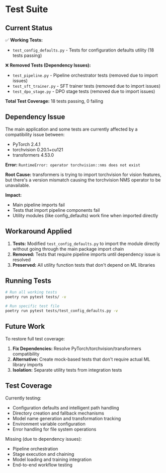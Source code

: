 # Test Suite

## Current Status

✅ **Working Tests:**

- `test_config_defaults.py` - Tests for configuration defaults utility (18 tests passing)

❌ **Removed Tests (Dependency Issues):**

- `test_pipeline.py` - Pipeline orchestrator tests (removed due to import issues)
- `test_sft_trainer.py` - SFT trainer tests (removed due to import issues)
- `test_dpo_stage.py` - DPO stage tests (removed due to import issues)

**Total Test Coverage:** 18 tests passing, 0 failing

## Dependency Issue

The main application and some tests are currently affected by a compatibility issue between:

- PyTorch 2.4.1
- torchvision 0.20.1+cu121
- transformers 4.53.0

**Error:** `RuntimeError: operator torchvision::nms does not exist`

**Root Cause:** transformers is trying to import torchvision for vision features, but there's a version mismatch causing the torchvision NMS operator to be unavailable.

**Impact:**

- Main pipeline imports fail
- Tests that import pipeline components fail
- Utility modules (like config_defaults) work fine when imported directly

## Workaround Applied

1. **Tests:** Modified `test_config_defaults.py` to import the module directly without going through the main package import chain
2. **Removed:** Tests that require pipeline imports until dependency issue is resolved
3. **Preserved:** All utility function tests that don't depend on ML libraries

## Running Tests

```bash
# Run all working tests
poetry run pytest tests/ -v

# Run specific test file
poetry run pytest tests/test_config_defaults.py -v
```

## Future Work

To restore full test coverage:

1. **Fix Dependencies:** Resolve PyTorch/torchvision/transformers compatibility
2. **Alternative:** Create mock-based tests that don't require actual ML library imports
3. **Isolation:** Separate utility tests from integration tests

## Test Coverage

Currently testing:

- Configuration defaults and intelligent path handling
- Directory creation and fallback mechanisms  
- Model name generation and transformation tracking
- Environment variable configuration
- Error handling for file system operations

Missing (due to dependency issues):

- Pipeline orchestration
- Stage execution and chaining
- Model loading and training integration
- End-to-end workflow testing
